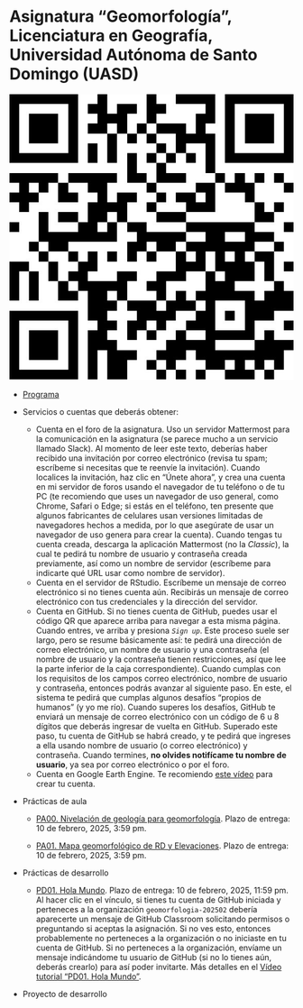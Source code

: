 Asignatura “Geomorfología”, Licenciatura en Geografía, Universidad
Autónoma de Santo Domingo (UASD)
================

![](qr.jpg)

- [Programa](programa-geomorfologia-202501.pdf)

- Servicios o cuentas que deberás obtener:

  - Cuenta en el foro de la asignatura. Uso un servidor Mattermost para
    la comunicación en la asignatura (se parece mucho a un servicio
    llamado Slack). Al momento de leer este texto, deberías haber
    recibido una invitación por correo electrónico (revisa tu spam;
    escríbeme si necesitas que te reenvíe la invitación). Cuando
    localices la invitación, haz clic en “Únete ahora”, y crea una
    cuenta en mi servidor de foros usando el navegador de tu teléfono o
    de tu PC (te recomiendo que uses un navegador de uso general, como
    Chrome, Safari o Edge; si estás en el teléfono, ten presente que
    algunos fabricantes de celulares usan versiones limitadas de
    navegadores hechos a medida, por lo que asegúrate de usar un
    navegador de uso genera para crear la cuenta). Cuando tengas tu
    cuenta creada, descarga la aplicación Mattermost (no la *Classic*),
    la cual te pedirá tu nombre de usuario y contraseña creada
    previamente, así como un nombre de servidor (escríbeme para
    indicarte qué URL usar como nombre de servidor).
  - Cuenta en el servidor de RStudio. Escríbeme un mensaje de correo
    electrónico si no tienes cuenta aún. Recibirás un mensaje de correo
    electrónico con tus credenciales y la dirección del servidor.
  - Cuenta en GitHub. Si no tienes cuenta de GitHub, puedes usar el
    código QR que aparece arriba para navegar a esta misma página.
    Cuando entres, ve arriba y presiona *`Sign up`*. Este proceso suele
    ser largo, pero se resume básicamente así: te pedirá una dirección
    de correo electrónico, un nombre de usuario y una contraseña (el
    nombre de usuario y la contraseña tienen restricciones, así que lee
    la parte inferior de la caja correspondiente). Cuando cumplas con
    los requisitos de los campos correo electrónico, nombre de usuario y
    contraseña, entonces podrás avanzar al siguiente paso. En este, el
    sistema te pedirá que cumplas algunos desafíos “propios de humanos”
    (y yo me río). Cuando superes los desafíos, GitHub te enviará un
    mensaje de correo electrónico con un código de 6 u 8 dígitos que
    deberás ingresar de vuelta en GitHub. Superado este paso, tu cuenta
    de GitHub se habrá creado, y te pedirá que ingreses a ella usando
    nombre de usuario (o correo electrónico) y contraseña. Cuando
    termines, **no olvides notifícame tu nombre de usuario**, ya sea por
    correo electrónico o por el foro.
  - Cuenta en Google Earth Engine. Te recomiendo [este
    vídeo](https://www.youtube.com/watch?v=7zsJurpOXuA) para crear tu
    cuenta.

- Prácticas de aula

  - [PA00. Nivelación de geología para
    geomorfología](https://github.com/geomorfologia-master/nivelacion-de-geologia-para-geomorfologia).
    Plazo de entrega: 10 de febrero, 2025, 3:59 pm.

  - [PA01. Mapa geomorfológico de RD y
    Elevaciones](https://github.com/geomorfologia-master/mapa-geomorfologico-rd-y-elevaciones).
    Plazo de entrega: 10 de febrero, 2025, 3:59 pm.

  <!-- - [PA02. Interpolación lineal ponderada por la distancia inversa](https://github.com/geomorfologia-master/interpolacion-idw). Plazo de entrega: 10 de febrero, 2025, 7:59 pm. -->
  <!-- - [PA03. Agrupar provincias según sus formas predominantes](https://github.com/geomorfologia-master/agrupamiento-por-formas). Plazo de entrega: 2 de septiembre, 2024, 7:59 pm. -->
  <!-- - [PA04. Formas elementales en el mapa topográfico, comparación con el mapa geomorfológico](https://github.com/geomorfologia-master/formas-elementales-mtn-y-mapa-geomorfologico). Plazo de entrega: 10 de septiembre, 2024, 7:59 pm. -->
  <!-- - [PA05. Tiempo en geomorfología](https://github.com/geomorfologia-master/tiempo-en-geomorfologia). Plazo de entrega: 16 de septiembre, 2024, 7:59 pm. -->
  <!-- - [PA06. Procesa datos GNSS y obtén soluciones fijas](https://github.com/geomorfologia-master/datos-gnss-soluciones-fijas). Plazo de entrega: 14 de octubre, 2024, 7:59 pm. -->
  <!-- - [PA07. Morfometría de cuencas y procesos fluviales](https://github.com/geomorfologia-master/sistema-fluvial-morfometria-cuenca-basica). Plazo de entrega: 15 de octubre de 2024, 11:59 pm. -->

- Prácticas de desarrollo

  - [PD01. Hola Mundo](https://classroom.github.com/a/qyQYEq2S). Plazo
    de entrega: 10 de febrero, 2025, 11:59 pm. Al hacer clic en el
    vínculo, si tienes tu cuenta de GitHub iniciada y perteneces a la
    organización `geomorfologia-202502` debería aparecerte un mensaje de
    GitHub Classroom solicitando permisos o preguntando si aceptas la
    asignación. Si no ves esto, entonces probablemente no perteneces a
    la organización o no iniciaste en tu cuenta de GitHub. Si no
    perteneces a la organización, envíame un mensaje indicándome tu
    usuario de GitHub (si no lo tienes aún, deberás crearlo) para así
    poder invitarte. Más detalles en el [Vídeo tutorial “PD01. Hola
    Mundo”](https://drive.google.com/file/d/1om49HJ7ndANraUPuT5a5gYEZRlELMoXB/view?usp=drive_link).

  <!-- - [PD02. Geomorfometría, reproducibilidad, redacción, estilos de formato, figuras, tablas, citas y referencias](https://classroom.github.com/a/1A_q9IhP). Plazo de entrega: 30 de septiembre, 2024, 11:59 pm. -->
  <!-- - [PD03. Morfometría de Cuencas y Procesos Fluviales, análisis pormenorizados](https://classroom.github.com/a/q5ELAT7n). Plazo de entrega: 18 de noviembre, 2024, 11:59 pm. [Vídeo tutorial]() -->

- Proyecto de desarrollo

  <!-- - [Proyecto de desarrollo. Tu tema, tu investigación Geomorfología (GEO-114). Universidad Autónoma de Santo Domingo (UASD). Semestre 2024-02](https://classroom.github.com/a/mgLR5YV8). Plazo de entrega: 10 de diciembre, 2024, 11:59 pm. -->
